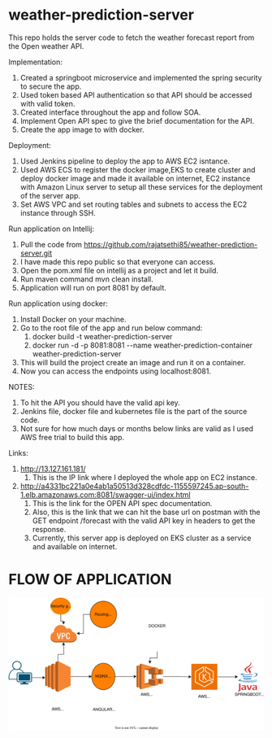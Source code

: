 # weather-prediction-server
This repo holds the server code to fetch the weather forecast report from the Open weather API.

Implementation:
1. Created a springboot microservice and implemented the spring security to secure the app.
2. Used token based API authentication so that API should be accessed with valid token.
3. Created interface throughout the app and follow SOA.
4. Implement Open API spec to give the brief documentation for the API.
5. Create the app image to with docker.

Deployment:
1. Used Jenkins pipeline to deploy the app to AWS EC2 isntance.
2. Used AWS ECS to register the docker image,EKS to create cluster and deploy docker image and made it available on internet, EC2 instance with Amazon Linux server to setup all these services for the deployment of the server app.
3. Set AWS VPC and set routing tables and subnets to access the EC2 instance through SSH.

Run application on Intellij:
1. Pull the code from https://github.com/rajatsethi85/weather-prediction-server.git
2. I have made this repo public so that everyone can access.
3. Open the pom.xml file on intellij as a project and let it build.
4. Run maven command mvn clean install.
5. Application will run on port 8081 by default.

Run application using docker:
1. Install Docker on your machine.
2. Go to the root file of the app and run below command:
    1. docker build -t weather-prediction-server
    2. docker run -d -p 8081:8081 --name weather-prediction-container weather-prediction-server
3. This will build the project create an image and run it on a container.
4. Now you can access the endpoints using localhost:8081.

NOTES:
1. To hit the API you should have the valid api key.
2. Jenkins file, docker file and kubernetes file is the part of the source code.
3. Not sure for how much days or months below links are valid as I used AWS free trial to build this app.

Links:
1. http://13.127.161.181/
   1. This is the IP link where I deployed the whole app on EC2 instance.
2. http://a4331bc221a0e4ab1a50513d328cdfdc-1155597245.ap-south-1.elb.amazonaws.com:8081/swagger-ui/index.html
   1. This is the link for the OPEN API spec documentation.
   2. Also, this is the link that we can hit the base url on postman with the GET endpoint /forecast with the valid API key in headers to get the response.
   3. Currently, this server app is deployed on EKS cluster as a service and available on internet.
  

# FLOW OF APPLICATION

![flowchart.drawio.svg](flowchart.drawio.svg)
